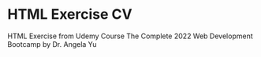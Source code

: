 # HTML Exercise CV
HTML Exercise from Udemy Course The Complete 2022 Web Development Bootcamp by Dr. Angela Yu
